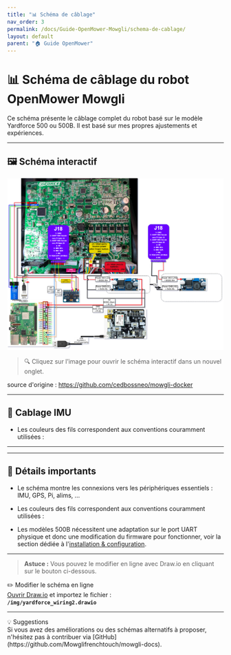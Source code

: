 ```yaml
---
title: "📊 Schéma de câblage"
nav_order: 3
permalink: /docs/Guide-OpenMower-Mowgli/schema-de-cablage/
layout: default
parent: "🏠 Guide OpenMower"
---
```


# 📊 Schéma de câblage du robot OpenMower Mowgli

Ce schéma présente le câblage complet du robot basé sur le modèle Yardforce 500 ou 500B. Il est basé sur mes propres ajustements et expériences.

---

## 🖼️ Schéma interactif

[![Aperçu du schéma de câblage Mowgli](/img/yardforce_wiring2.drawio.png)](https://viewer.diagrams.net/?highlight=0000ff&nav=1#Uhttps%3A%2F%2Fraw.githubusercontent.com%2FMowglifrenchtouch%2Fmowgli-docs%2Fmain%2Fstatic%2Fimg%2Fyardforce_wiring2.drawio)

> 🔍 Cliquez sur l’image pour ouvrir le schéma interactif dans un nouvel onglet.

source d'origine : https://github.com/cedbossneo/mowgli-docker

---

## 🧩 Cablage IMU

- Les couleurs des fils correspondent aux conventions couramment utilisées :



---
---

## 🧩 Détails importants

- Le schéma montre les connexions vers les périphériques essentiels : IMU, GPS, Pi, alims, ...
- Les couleurs des fils correspondent aux conventions couramment utilisées :

- Les modèles 500B nécessitent une adaptation sur le port UART physique et donc une modification du firmware pour fonctionner, voir la section dédiée à l'[installation & configuration](/docs/Guide-OpenMower-Mowgli/installation-preparation-pi).

---
> **Astuce :** Vous pouvez le modifier en ligne avec Draw.io en cliquant sur le bouton ci-dessous.

<div class="alert alert--info">
  <div class="alert-title">✏️ Modifier le schéma en ligne</div>
  <a href="https://draw.io" target="_blank" rel="noopener noreferrer">Ouvrir Draw.io</a> et importez le fichier :
  <br />
  <strong><code>/img/yardforce_wiring2.drawio</code></strong>
</div>

---

<div class="alert alert--info">
  <div class="alert-title">💡 Suggestions</div>
  Si vous avez des améliorations ou des schémas alternatifs à proposer, n'hésitez pas à contribuer via [GitHub](https://github.com/Mowglifrenchtouch/mowgli-docs).
  <br />
</div>
